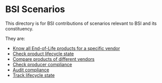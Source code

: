 # BSI Scenarios
This directory is for BSI contributions of scenarios relevant to BSI and its constituency.

They are:
- [Know all End-of-Life products for a specific vendor](Scenario-01.md)
- [Check product lifecycle state](Scenario-02.md)
- [Compare products of different vendors](Scenario-03.md)
- [Check producer compliance](Scenario-04.md)
- [Audit compliance](Scenario-05.md)
- [Track lifecycle state](Scenario-06.md)

